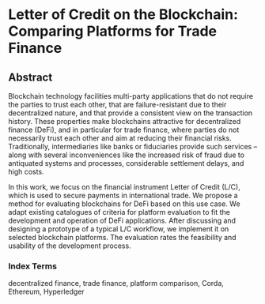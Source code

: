 # Letter of Credit on the Blockchain: Comparing Platforms for Trade Finance

## Abstract
Blockchain technology facilities multi-party applications that do not require the parties to trust each other,
that are failure-resistant due to their decentralized nature, and
that provide a consistent view on the transaction history. These
properties make blockchains attractive for decentralized finance
(DeFi), and in particular for trade finance, where parties do not
necessarily trust each other and aim at reducing their financial
risks. Traditionally, intermediaries like banks or fiduciaries
provide such services – along with several inconveniences like the
increased risk of fraud due to antiquated systems and processes,
considerable settlement delays, and high costs.

In this work, we focus on the financial instrument Letter of
Credit (L/C), which is used to secure payments in international
trade. We propose a method for evaluating blockchains for DeFi
based on this use case. We adapt existing catalogues of criteria
for platform evaluation to fit the development and operation of
DeFi applications. After discussing and designing a prototype of
a typical L/C workflow, we implement it on selected blockchain
platforms. The evaluation rates the feasibility and usability of
the development process.

### Index Terms
decentralized finance, trade finance, platform comparison, Corda, Ethereum, Hyperledger
